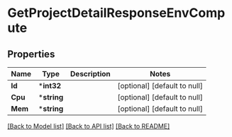 # GetProjectDetailResponseEnvCompute

## Properties
Name | Type | Description | Notes
------------ | ------------- | ------------- | -------------
**Id** | ***int32** |  | [optional] [default to null]
**Cpu** | ***string** |  | [optional] [default to null]
**Mem** | ***string** |  | [optional] [default to null]


[[Back to Model list]](../README.md#documentation-for-models) [[Back to API list]](../README.md#documentation-for-api-endpoints) [[Back to README]](../README.md)


